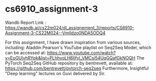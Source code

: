 # cs6910_assignment-3

Wandb Report Link : https://wandb.ai/cs22m024/dl_assignement_3/reports/CS6910-Assignment-3-CS22M024--Vmlldzo0NDA5ODQ4

For this assignment, I have drawn inspiration from various sources, including: 
Aladdin Pearson's YouTube playlist on Seq2Seq Model, which can be accessed at: https://www.youtube.com/watch?v=EoGUlvhRYpk&list=PLhhyoLH6Ijfyl_VMCsi54UqGQafGkNOQH 
The PyTorch Seq2Seq GitHub repository by bentrevett, available at: https://github.com/bentrevett/pytorch-seq2seq 
Furthermore, Insightful "Deep learning" lectures on Guvi delivered by Sir.
